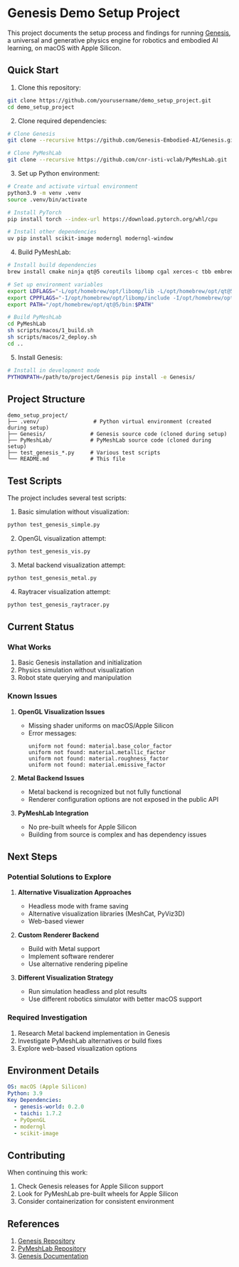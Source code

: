 # Genesis Demo Setup Project

This project documents the setup process and findings for running [Genesis](https://github.com/Genesis-Embodied-AI/Genesis), a universal and generative physics engine for robotics and embodied AI learning, on macOS with Apple Silicon.

## Quick Start

1. Clone this repository:
```bash
git clone https://github.com/yourusername/demo_setup_project.git
cd demo_setup_project
```

2. Clone required dependencies:
```bash
# Clone Genesis
git clone --recursive https://github.com/Genesis-Embodied-AI/Genesis.git

# Clone PyMeshLab
git clone --recursive https://github.com/cnr-isti-vclab/PyMeshLab.git
```

3. Set up Python environment:
```bash
# Create and activate virtual environment
python3.9 -m venv .venv
source .venv/bin/activate

# Install PyTorch
pip install torch --index-url https://download.pytorch.org/whl/cpu

# Install other dependencies
uv pip install scikit-image moderngl moderngl-window
```

4. Build PyMeshLab:
```bash
# Install build dependencies
brew install cmake ninja qt@5 coreutils libomp cgal xerces-c tbb embree

# Set up environment variables
export LDFLAGS="-L/opt/homebrew/opt/libomp/lib -L/opt/homebrew/opt/qt@5/lib"
export CPPFLAGS="-I/opt/homebrew/opt/libomp/include -I/opt/homebrew/opt/qt@5/include"
export PATH="/opt/homebrew/opt/qt@5/bin:$PATH"

# Build PyMeshLab
cd PyMeshLab
sh scripts/macos/1_build.sh
sh scripts/macos/2_deploy.sh
cd ..
```

5. Install Genesis:
```bash
# Install in development mode
PYTHONPATH=/path/to/project/Genesis pip install -e Genesis/
```

## Project Structure

```
demo_setup_project/
├── .venv/                 # Python virtual environment (created during setup)
├── Genesis/              # Genesis source code (cloned during setup)
├── PyMeshLab/            # PyMeshLab source code (cloned during setup)
├── test_genesis_*.py     # Various test scripts
└── README.md             # This file
```

## Test Scripts

The project includes several test scripts:

1. Basic simulation without visualization:
```bash
python test_genesis_simple.py
```

2. OpenGL visualization attempt:
```bash
python test_genesis_vis.py
```

3. Metal backend visualization attempt:
```bash
python test_genesis_metal.py
```

4. Raytracer visualization attempt:
```bash
python test_genesis_raytracer.py
```

## Current Status

### What Works
1. Basic Genesis installation and initialization
2. Physics simulation without visualization
3. Robot state querying and manipulation

### Known Issues

1. **OpenGL Visualization Issues**
   - Missing shader uniforms on macOS/Apple Silicon
   - Error messages:
     ```
     uniform not found: material.base_color_factor
     uniform not found: material.metallic_factor
     uniform not found: material.roughness_factor
     uniform not found: material.emissive_factor
     ```

2. **Metal Backend Issues**
   - Metal backend is recognized but not fully functional
   - Renderer configuration options are not exposed in the public API

3. **PyMeshLab Integration**
   - No pre-built wheels for Apple Silicon
   - Building from source is complex and has dependency issues

## Next Steps

### Potential Solutions to Explore

1. **Alternative Visualization Approaches**
   - Headless mode with frame saving
   - Alternative visualization libraries (MeshCat, PyViz3D)
   - Web-based viewer

2. **Custom Renderer Backend**
   - Build with Metal support
   - Implement software renderer
   - Use alternative rendering pipeline

3. **Different Visualization Strategy**
   - Run simulation headless and plot results
   - Use different robotics simulator with better macOS support

### Required Investigation

1. Research Metal backend implementation in Genesis
2. Investigate PyMeshLab alternatives or build fixes
3. Explore web-based visualization options

## Environment Details

```yaml
OS: macOS (Apple Silicon)
Python: 3.9
Key Dependencies:
  - genesis-world: 0.2.0
  - taichi: 1.7.2
  - PyOpenGL
  - moderngl
  - scikit-image
```

## Contributing

When continuing this work:
1. Check Genesis releases for Apple Silicon support
2. Look for PyMeshLab pre-built wheels for Apple Silicon
3. Consider containerization for consistent environment

## References

1. [Genesis Repository](https://github.com/Genesis-Embodied-AI/Genesis)
2. [PyMeshLab Repository](https://github.com/cnr-isti-vclab/PyMeshLab)
3. [Genesis Documentation](https://genesis-world.readthedocs.io/)

